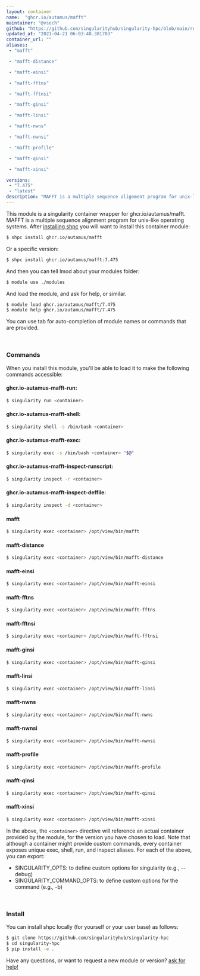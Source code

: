 ```yaml
---
layout: container
name:  "ghcr.io/autamus/mafft"
maintainer: "@vsoch"
github: "https://github.com/singularityhub/singularity-hpc/blob/main/registry/ghcr.io/autamus/mafft/container.yaml"
updated_at: "2021-04-21 06:03:48.381703"
container_url: ""
aliases:
 - "mafft"

 - "mafft-distance"

 - "mafft-einsi"

 - "mafft-fftns"

 - "mafft-fftnsi"

 - "mafft-ginsi"

 - "mafft-linsi"

 - "mafft-nwns"

 - "mafft-nwnsi"

 - "mafft-profile"

 - "mafft-qinsi"

 - "mafft-xinsi"

versions:
 - "7.475"
 - "latest"
description: "MAFFT is a multiple sequence alignment program for unix-like operating systems."
---
```


This module is a singularity container wrapper for ghcr.io/autamus/mafft.
MAFFT is a multiple sequence alignment program for unix-like operating systems.
After [installing shpc](#install) you will want to install this container module:

```bash
$ shpc install ghcr.io/autamus/mafft
```

Or a specific version:

```bash
$ shpc install ghcr.io/autamus/mafft:7.475
```

And then you can tell lmod about your modules folder:

```bash
$ module use ./modules
```

And load the module, and ask for help, or similar.

```bash
$ module load ghcr.io/autamus/mafft/7.475
$ module help ghcr.io/autamus/mafft/7.475
```

You can use tab for auto-completion of module names or commands that are provided.

<br>

### Commands

When you install this module, you'll be able to load it to make the following commands accessible:

#### ghcr.io-autamus-mafft-run:

```bash
$ singularity run <container>
```

#### ghcr.io-autamus-mafft-shell:

```bash
$ singularity shell -s /bin/bash <container>
```

#### ghcr.io-autamus-mafft-exec:

```bash
$ singularity exec -s /bin/bash <container> "$@"
```

#### ghcr.io-autamus-mafft-inspect-runscript:

```bash
$ singularity inspect -r <container>
```

#### ghcr.io-autamus-mafft-inspect-deffile:

```bash
$ singularity inspect -d <container>
```


#### mafft
       
```bash
$ singularity exec <container> /opt/view/bin/mafft
```


#### mafft-distance
       
```bash
$ singularity exec <container> /opt/view/bin/mafft-distance
```


#### mafft-einsi
       
```bash
$ singularity exec <container> /opt/view/bin/mafft-einsi
```


#### mafft-fftns
       
```bash
$ singularity exec <container> /opt/view/bin/mafft-fftns
```


#### mafft-fftnsi
       
```bash
$ singularity exec <container> /opt/view/bin/mafft-fftnsi
```


#### mafft-ginsi
       
```bash
$ singularity exec <container> /opt/view/bin/mafft-ginsi
```


#### mafft-linsi
       
```bash
$ singularity exec <container> /opt/view/bin/mafft-linsi
```


#### mafft-nwns
       
```bash
$ singularity exec <container> /opt/view/bin/mafft-nwns
```


#### mafft-nwnsi
       
```bash
$ singularity exec <container> /opt/view/bin/mafft-nwnsi
```


#### mafft-profile
       
```bash
$ singularity exec <container> /opt/view/bin/mafft-profile
```


#### mafft-qinsi
       
```bash
$ singularity exec <container> /opt/view/bin/mafft-qinsi
```


#### mafft-xinsi
       
```bash
$ singularity exec <container> /opt/view/bin/mafft-xinsi
```



In the above, the `<container>` directive will reference an actual container provided
by the module, for the version you have chosen to load. Note that although a container
might provide custom commands, every container exposes unique exec, shell, run, and
inspect aliases. For each of the above, you can export:

 - SINGULARITY_OPTS: to define custom options for singularity (e.g., --debug)
 - SINGULARITY_COMMAND_OPTS: to define custom options for the command (e.g., -b)

<br>
  
### Install

You can install shpc locally (for yourself or your user base) as follows:

```bash
$ git clone https://github.com/singularityhub/singularity-hpc
$ cd singularity-hpc
$ pip install -e .
```

Have any questions, or want to request a new module or version? [ask for help!](https://github.com/singularityhub/singularity-hpc/issues)